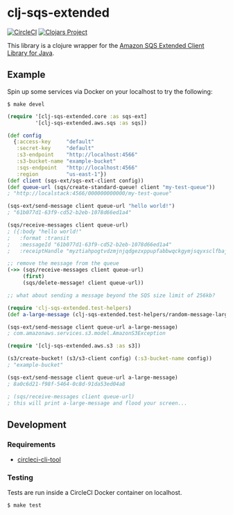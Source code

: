 # clj-sqs-extended

[![CircleCI](https://circleci.com/gh/Motiva-AI/clj-sqs-extended/tree/master.svg?style=svg)](https://circleci.com/gh/Motiva-AI/clj-sqs-extended/tree/master) [![Clojars Project](https://img.shields.io/clojars/v/motiva/clj-sqs-extended.svg)](https://clojars.org/motiva/clj-sqs-extended)

This library is a clojure wrapper for the [Amazon SQS Extended Client Library for Java](https://github.com/awslabs/amazon-sqs-java-extended-client-lib).

## Example

Spin up some services via Docker on your localhost to try the following:

```
$ make devel
```

```clj
(require '[clj-sqs-extended.core :as sqs-ext]
         '[clj-sqs-extended.aws.sqs :as sqs])

(def config
  {:access-key     "default"
   :secret-key     "default"
   :s3-endpoint    "http://localhost:4566"
   :s3-bucket-name "example-bucket"
   :sqs-endpoint   "http://localhost:4566"
   :region         "us-east-1"})
(def client (sqs-ext/sqs-ext-client config))
(def queue-url (sqs/create-standard-queue! client "my-test-queue"))
; "http://localstack:4566/000000000000/my-test-queue"

(sqs-ext/send-message client queue-url "hello world!")
; "61b077d1-63f9-cd52-b2eb-1078d66ed1a4"

(sqs/receive-messages client queue-url)
; ({:body "hello world!"
;   :format :transit
;   :messageId "61b077d1-63f9-cd52-b2eb-1078d66ed1a4"
;   :receiptHandle "myztiahpogtvdzmjnjqdgezxppupfabbwqckgymjsqyxsclfbajceqrmeuheuqcyuupppmqtryibpkuuoedhrqicnqtkcrsajycnlorutgtgzwykwoqkbkocrpmwedcnafhqetnejdfkwwkcmkrohkldahtzpiavhvyohpccrgssklvoyosricawi"})

;; remove the message from the queue
(->> (sqs/receive-messages client queue-url)
     (first)
     (sqs/delete-message! client queue-url))

;; what about sending a message beyond the SQS size limit of 256kb?

(require 'clj-sqs-extended.test-helpers)
(def a-large-message (clj-sqs-extended.test-helpers/random-message-larger-than-256kb))

(sqs-ext/send-message client queue-url a-large-message)
; com.amazonaws.services.s3.model.AmazonS3Exception

(require '[clj-sqs-extended.aws.s3 :as s3])

(s3/create-bucket! (s3/s3-client config) (:s3-bucket-name config))
; "example-bucket"

(sqs-ext/send-message client queue-url a-large-message)
; 8a0c6d21-f98f-5464-0c8d-91da53ed04a8

; (sqs/receive-messages client queue-url)
; this will print a-large-message and flood your screen...

```


## Development

### Requirements

- [circleci-cli-tool](https://circleci.com/docs/2.0/local-cli/)

### Testing

Tests are run inside a CircleCI Docker container on localhost.

```
$ make test
```
